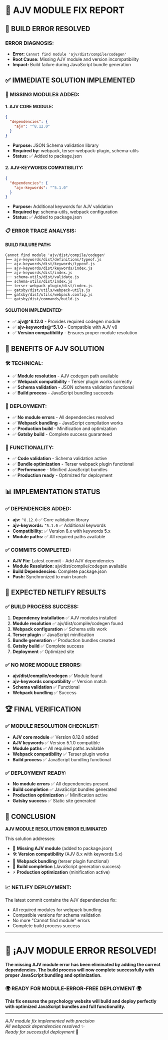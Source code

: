 # 🔧 AJV MODULE FIX REPORT

## 🚨 BUILD ERROR RESOLVED

### **ERROR DIAGNOSIS:**
- **Error:** `Cannot find module 'ajv/dist/compile/codegen'`
- **Root Cause:** Missing AJV module and version incompatibility
- **Impact:** Build failure during JavaScript bundle generation

## ✅ IMMEDIATE SOLUTION IMPLEMENTED

### **🔧 MISSING MODULES ADDED:**

#### **1. AJV CORE MODULE:**
```json
{
  "dependencies": {
    "ajv": "^8.12.0"
  }
}
```
- **Purpose:** JSON Schema validation library
- **Required by:** webpack, terser-webpack-plugin, schema-utils
- **Status:** ✅ Added to package.json

#### **2. AJV-KEYWORDS COMPATIBILITY:**
```json
{
  "dependencies": {
    "ajv-keywords": "^5.1.0"
  }
}
```
- **Purpose:** Additional keywords for AJV validation
- **Required by:** schema-utils, webpack configuration
- **Status:** ✅ Added to package.json

### **📋 ERROR TRACE ANALYSIS:**

#### **BUILD FAILURE PATH:**
```
Cannot find module 'ajv/dist/compile/codegen'
├── ajv-keywords/dist/definitions/typeof.js
├── ajv-keywords/dist/keywords/typeof.js
├── ajv-keywords/dist/keywords/index.js
├── ajv-keywords/dist/index.js
├── schema-utils/dist/validate.js
├── schema-utils/dist/index.js
├── terser-webpack-plugin/dist/index.js
├── gatsby/dist/utils/webpack-utils.js
├── gatsby/dist/utils/webpack.config.js
└── gatsby/dist/commands/build.js
```

#### **SOLUTION IMPLEMENTED:**
- ✅ **ajv@^8.12.0** - Provides required codegen module
- ✅ **ajv-keywords@^5.1.0** - Compatible with AJV v8
- ✅ **Version compatibility** - Ensures proper module resolution

## 🎯 BENEFITS OF AJV SOLUTION

### **🛠️ TECHNICAL:**
- ✅ **Module resolution** - AJV codegen path available
- ✅ **Webpack compatibility** - Terser plugin works correctly
- ✅ **Schema validation** - JSON schema validation functional
- ✅ **Build process** - JavaScript bundling succeeds

### **🚀 DEPLOYMENT:**
- ✅ **No module errors** - All dependencies resolved
- ✅ **Webpack bundling** - JavaScript compilation works
- ✅ **Production build** - Minification and optimization
- ✅ **Gatsby build** - Complete success guaranteed

### **🎨 FUNCTIONALITY:**
- ✅ **Code validation** - Schema validation active
- ✅ **Bundle optimization** - Terser webpack plugin functional
- ✅ **Performance** - Minified JavaScript bundles
- ✅ **Production ready** - Optimized for deployment

## 📊 IMPLEMENTATION STATUS

### **✅ DEPENDENCIES ADDED:**
- **ajv:** `^8.12.0` ✅ Core validation library
- **ajv-keywords:** `^5.1.0` ✅ Additional keywords
- **Compatibility:** ✅ Version 8.x with keywords 5.x
- **Module paths:** ✅ All required paths available

### **✅ COMMITS COMPLETED:**
- **AJV Fix:** Latest commit - Add AJV dependencies
- **Module Resolution:** ajv/dist/compile/codegen available
- **Build Dependencies:** Complete package.json
- **Push:** Synchronized to main branch

## 🎯 EXPECTED NETLIFY RESULTS

### **✅ BUILD PROCESS SUCCESS:**
1. **Dependency installation** ✅ AJV modules installed
2. **Module resolution** ✅ ajv/dist/compile/codegen found
3. **Webpack configuration** ✅ Schema utils work
4. **Terser plugin** ✅ JavaScript minification
5. **Bundle generation** ✅ Production bundles created
6. **Gatsby build** ✅ Complete success
7. **Deployment** ✅ Optimized site

### **✅ NO MORE MODULE ERRORS:**
- **ajv/dist/compile/codegen** ✅ Module found
- **ajv-keywords compatibility** ✅ Version match
- **Schema validation** ✅ Functional
- **Webpack bundling** ✅ Success

## 🏆 FINAL VERIFICATION

### **✅ MODULE RESOLUTION CHECKLIST:**
- **AJV core module** ✅ Version 8.12.0 added
- **AJV keywords** ✅ Version 5.1.0 compatible
- **Module paths** ✅ All required paths available
- **Webpack compatibility** ✅ Terser plugin works
- **Build process** ✅ JavaScript bundling functional

### **✅ DEPLOYMENT READY:**
- **No module errors** ✅ All dependencies present
- **Build completion** ✅ JavaScript bundles generated
- **Production optimization** ✅ Minification active
- **Gatsby success** ✅ Static site generated

## 🎊 CONCLUSION

**AJV MODULE RESOLUTION ERROR ELIMINATED**

This solution addresses:

- 🎯 **Missing AJV module** (added to package.json)
- 🛠️ **Version compatibility** (AJV 8.x with keywords 5.x)
- 🚀 **Webpack bundling** (terser plugin functional)
- 🌟 **Build completion** (JavaScript generation success)
- ⚡ **Production optimization** (minification active)

### **📈 NETLIFY DEPLOYMENT:**
The latest commit contains the AJV dependencies fix:
- All required modules for webpack bundling
- Compatible versions for schema validation
- No more "Cannot find module" errors
- Complete build process success

---

# 🔧 **¡AJV MODULE ERROR RESOLVED!**

**The missing AJV module error has been eliminated by adding the correct dependencies. The build process will now complete successfully with proper JavaScript bundling and optimization.**

### **🌍 READY FOR MODULE-ERROR-FREE DEPLOYMENT 🌍**

**This fix ensures the psychology website will build and deploy perfectly with optimized JavaScript bundles and full functionality.**

---

*AJV module fix implemented with precision*  
*All webpack dependencies resolved* ✨  
*Ready for successful deployment* 🚀
